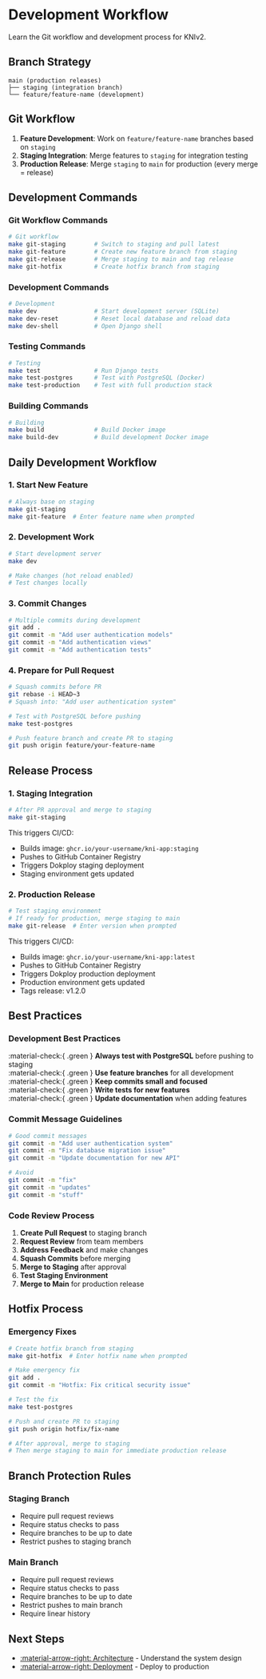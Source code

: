 # Development Workflow

Learn the Git workflow and development process for KNIv2.

## Branch Strategy

```
main (production releases)
├── staging (integration branch)
└── feature/feature-name (development)
```

## Git Workflow

1. **Feature Development**: Work on `feature/feature-name` branches based on `staging`
2. **Staging Integration**: Merge features to `staging` for integration testing
3. **Production Release**: Merge `staging` to `main` for production (every merge = release)

## Development Commands

### Git Workflow Commands

```bash
# Git workflow
make git-staging        # Switch to staging and pull latest
make git-feature        # Create new feature branch from staging
make git-release        # Merge staging to main and tag release
make git-hotfix         # Create hotfix branch from staging
```

### Development Commands

```bash
# Development
make dev                # Start development server (SQLite)
make dev-reset          # Reset local database and reload data
make dev-shell          # Open Django shell
```

### Testing Commands

```bash
# Testing
make test               # Run Django tests
make test-postgres      # Test with PostgreSQL (Docker)
make test-production    # Test with full production stack
```

### Building Commands

```bash
# Building
make build              # Build Docker image
make build-dev          # Build development Docker image
```

## Daily Development Workflow

### 1. Start New Feature

```bash
# Always base on staging
make git-staging
make git-feature  # Enter feature name when prompted
```

### 2. Development Work

```bash
# Start development server
make dev

# Make changes (hot reload enabled)
# Test changes locally
```

### 3. Commit Changes

```bash
# Multiple commits during development
git add .
git commit -m "Add user authentication models"
git commit -m "Add authentication views"
git commit -m "Add authentication tests"
```

### 4. Prepare for Pull Request

```bash
# Squash commits before PR
git rebase -i HEAD~3
# Squash into: "Add user authentication system"

# Test with PostgreSQL before pushing
make test-postgres

# Push feature branch and create PR to staging
git push origin feature/your-feature-name
```

## Release Process

### 1. Staging Integration

```bash
# After PR approval and merge to staging
make git-staging
```

This triggers CI/CD:
- Builds image: `ghcr.io/your-username/kni-app:staging`
- Pushes to GitHub Container Registry
- Triggers Dokploy staging deployment
- Staging environment gets updated

### 2. Production Release

```bash
# Test staging environment
# If ready for production, merge staging to main
make git-release  # Enter version when prompted
```

This triggers CI/CD:
- Builds image: `ghcr.io/your-username/kni-app:latest`
- Pushes to GitHub Container Registry
- Triggers Dokploy production deployment
- Production environment gets updated
- Tags release: v1.2.0

## Best Practices

### Development Best Practices

:material-check:{ .green } **Always test with PostgreSQL** before pushing to staging  
:material-check:{ .green } **Use feature branches** for all development  
:material-check:{ .green } **Keep commits small and focused**  
:material-check:{ .green } **Write tests for new features**  
:material-check:{ .green } **Update documentation** when adding features  

### Commit Message Guidelines

```bash
# Good commit messages
git commit -m "Add user authentication system"
git commit -m "Fix database migration issue"
git commit -m "Update documentation for new API"

# Avoid
git commit -m "fix"
git commit -m "updates"
git commit -m "stuff"
```

### Code Review Process

1. **Create Pull Request** to staging branch
2. **Request Review** from team members
3. **Address Feedback** and make changes
4. **Squash Commits** before merging
5. **Merge to Staging** after approval
6. **Test Staging Environment**
7. **Merge to Main** for production release

## Hotfix Process

### Emergency Fixes

```bash
# Create hotfix branch from staging
make git-hotfix  # Enter hotfix name when prompted

# Make emergency fix
git add .
git commit -m "Hotfix: Fix critical security issue"

# Test the fix
make test-postgres

# Push and create PR to staging
git push origin hotfix/fix-name

# After approval, merge to staging
# Then merge staging to main for immediate production release
```

## Branch Protection Rules

### Staging Branch
- Require pull request reviews
- Require status checks to pass
- Require branches to be up to date
- Restrict pushes to staging branch

### Main Branch
- Require pull request reviews
- Require status checks to pass
- Require branches to be up to date
- Restrict pushes to main branch
- Require linear history

## Next Steps

- [:material-arrow-right: Architecture](architecture.md) - Understand the system design
- [:material-arrow-right: Deployment](deployment.md) - Deploy to production